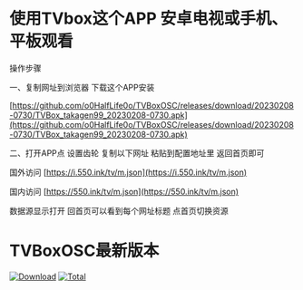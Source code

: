 # 使用TVbox这个APP 安卓电视或手机、平板观看

操作步骤

一、复制网址到浏览器 下载这个APP安装

[https://github.com/o0HalfLife0o/TVBoxOSC/releases/download/20230208-0730/TVBox_takagen99_20230208-0730.apk](https://github.com/o0HalfLife0o/TVBoxOSC/releases/download/20230208-0730/TVBox_takagen99_20230208-0730.apk)

二、打开APP点 设置齿轮 复制以下网址 粘贴到配置地址里 返回首页即可

 国外访问
[https://i.550.ink/tv/m.json](https://i.550.ink/tv/m.json)

国内访问
[https://550.ink/tv/m.json](https://550.ink/tv/m.json)

数据源显示打开 回首页可以看到每个网址标题 点首页切换资源

# TVBoxOSC最新版本

[![Download](https://img.shields.io/github/v/release/o0HalfLife0o/TVBoxOSC?color=orange&logoColor=orange&label=Download&logo=DocuSign)](https://github.com/o0HalfLife0o/TVBoxOSC/releases/latest) 
[![Total](https://shields.io/github/downloads/o0HalfLife0o/TVBoxOSC/total?logo=Bookmeter&label=Counts&logoColor=yellow&color=yellow)](https://github.com/o0HalfLife0o/TVBoxOSC/releases)
